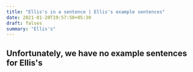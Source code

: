 ```yaml
---
title: "Ellis's in a sentence | Ellis's example sentences"
date: 2021-01-20T19:57:50+05:30
draft: falses
summary: "Ellis's"
---
```

## Unfortunately, we have no example sentences for Ellis's                 
